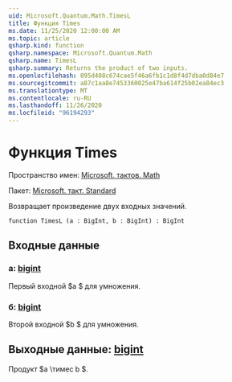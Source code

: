 ```yaml
---
uid: Microsoft.Quantum.Math.TimesL
title: Функция Times
ms.date: 11/25/2020 12:00:00 AM
ms.topic: article
qsharp.kind: function
qsharp.namespace: Microsoft.Quantum.Math
qsharp.name: TimesL
qsharp.summary: Returns the product of two inputs.
ms.openlocfilehash: 095d408c674cae5f46a6fb1c1d8f4d7dba0d84e7
ms.sourcegitcommit: a87c1aa8e7453360025e47ba614f25b02ea84ec3
ms.translationtype: MT
ms.contentlocale: ru-RU
ms.lasthandoff: 11/26/2020
ms.locfileid: "96194293"
---
```

# <a name="timesl-function"></a>Функция Times

Пространство имен: [Microsoft. тактов. Math](xref:Microsoft.Quantum.Math)

Пакет: [Microsoft. такт. Standard](https://nuget.org/packages/Microsoft.Quantum.Standard)


Возвращает произведение двух входных значений.

```qsharp
function TimesL (a : BigInt, b : BigInt) : BigInt
```


## <a name="input"></a>Входные данные

### <a name="a--bigint"></a>a: [bigint](xref:microsoft.quantum.lang-ref.bigint)

Первый входной $a $ для умножения.


### <a name="b--bigint"></a>б: [bigint](xref:microsoft.quantum.lang-ref.bigint)

Второй входной $b $ для умножения.



## <a name="output--bigint"></a>Выходные данные: [bigint](xref:microsoft.quantum.lang-ref.bigint)

Продукт $a \тимес b $.